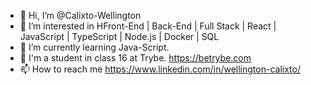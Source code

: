 - 👋 Hi, I’m @Calixto-Wellington
- 👀 I’m interested in HFront-End | Back-End | Full Stack | React | JavaScript | TypeScript | Node.js | Docker | SQL 
- 🌱 I’m currently learning Java-Script.
- 💞️ I'm a student in class 16 at Trybe. https://betrybe.com
- 📫 How to reach me https://www.linkedin.com/in/wellington-calixto/

<!---
Calixto-Wellington/Calixto-Wellington is a ✨ special ✨ repository because its `README.md` (this file) appears on your GitHub profile.
You can click the Preview link to take a look at your changes.
--->
